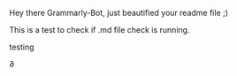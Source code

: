 

Hey there Grammarly-Bot, just beautified your readme file ;)

This is a test to check if .md file check is running.

testing

∂